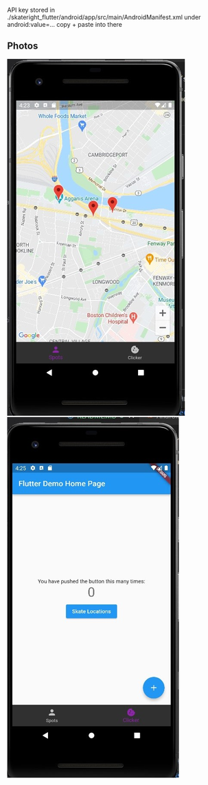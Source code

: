 API key stored in ./skateright_flutter/android/app/src/main/AndroidManifest.xml
under android:value=...
copy + paste into there

## Photos
![maps](./assets/map_screenshot.jpg)
![clicker](./assets/clicker_screenshot.jpg)